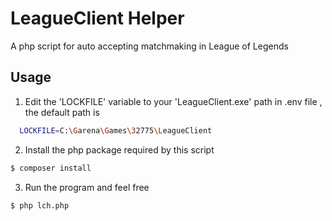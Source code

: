 # LeagueClient Helper

A php script for auto accepting matchmaking in League of Legends

## Usage

1. Edit the 'LOCKFILE' variable to your 'LeagueClient.exe' path in .env file , the default path is 

```sh
  LOCKFILE=C:\Garena\Games\32775\LeagueClient
```

2. Install the php package required by this script

```sh
$ composer install
```

3. Run the program and feel free

```sh
$ php lch.php
```
